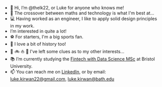 - 👋 Hi, I’m @thelk22, or Luke for anyone who knows me! 
- 👀 The crossover between maths and technology is what I'm best at...
- :computer: Having worked as an engineer, I like to apply solid design principles in my work. 
- I’m interested in quite a lot!
- :soccer: For starters, I'm a big sports fan.
- :european_castle: I love a bit of history too!
- 🌱 :bike: :sailboat: :rocket: I've left some clues as to my other interests...
- :books: I’m currently studying the [Fintech with Data Science MSc](https://www.bristol.ac.uk/study/postgraduate/2021/eng/msc-financial-technology-with-data-science/) at Bristol University.
- 📫 You can reach me on [LinkedIn](https://www.linkedin.com/in/luke-kirwan/), or by email: luke.kirwan22@gmail.com, luke.kirwan@bath.edu

<!---
thelk22/thelk22 is a ✨ special ✨ repository because its `README.md` (this file) appears on your GitHub profile.
You can click the Preview link to take a look at your changes.
--->
